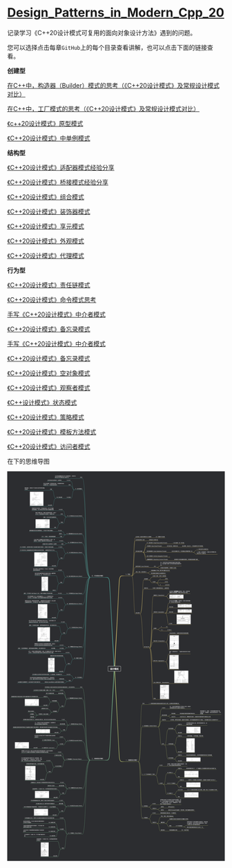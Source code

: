 # **[Design_Patterns_in_Modern_Cpp_20](https://github.com/AidenYuanDev/design_patterns_in_modern_Cpp_20)**

记录学习《C++20设计模式可复用的面向对象设计方法》遇到的问题。

您可以选择点击每章`GitHub`上的每个目录查看讲解，也可以点击下面的链接查看。

**创建型**

[在C++中，构造器（Builder）模式的思考（《C++20设计模式》及常规设计模式对比）](https://blog.csdn.net/Ten_years_star/article/details/139773063)

[在C++中，工厂模式的思考（《C++20设计模式》及常规设计模式对比）](https://blog.csdn.net/Ten_years_star/article/details/140105585)

[《c++20设计模式》原型模式](https://blog.csdn.net/Ten_years_star/article/details/140126331)

[《C++20设计模式》中单例模式](https://blog.csdn.net/Ten_years_star/article/details/140133367)

**结构型**

[《C++20设计模式》适配器模式经验分享](https://blog.csdn.net/Ten_years_star/article/details/140137673)

[《C++20设计模式》桥接模式经验分享](https://blog.csdn.net/Ten_years_star/article/details/140152387)

[《C++20设计模式》组合模式](https://blog.csdn.net/Ten_years_star/article/details/140155850)

[《C++20设计模式》装饰器模式](https://blog.csdn.net/Ten_years_star/article/details/140163682)

[《C++20设计模式》享元模式](https://blog.csdn.net/Ten_years_star/article/details/140171982)

[《C++20设计模式》外观模式](https://blog.csdn.net/Ten_years_star/article/details/140164190)

[《C++20设计模式》代理模式](https://blog.csdn.net/Ten_years_star/article/details/140180135)

**行为型**

[《C++20设计模式》责任链模式](https://blog.csdn.net/Ten_years_star/article/details/140182297)

[《C++20设计模式》命令模式思考](https://blog.csdn.net/Ten_years_star/article/details/140192027)

[手写《C++20设计模式》中介者模式](https://blog.csdn.net/Ten_years_star/article/details/140211882)

[《C++20设计模式》备忘录模式](https://blog.csdn.net/Ten_years_star/article/details/140224948)

[手写《C++20设计模式》中介者模式](https://blog.csdn.net/Ten_years_star/article/details/140211882)

[《C++20设计模式》备忘录模式](https://blog.csdn.net/Ten_years_star/article/details/140224948)

[《C++20设计模式》空对象模式](https://blog.csdn.net/Ten_years_star/article/details/140229123)

[《C++20设计模式》观察者模式](https://blog.csdn.net/Ten_years_star/article/details/140273451)

[《C++设计模式》状态模式](https://blog.csdn.net/Ten_years_star/article/details/140286269)

[《C++20设计模式》策略模式](https://blog.csdn.net/Ten_years_star/article/details/140287128)

[《C++20设计模式》模板方法模式](https://blog.csdn.net/Ten_years_star/article/details/140300246?spm=1001.2014.3001.5501)

[《C++20设计模式》访问者模式](https://blog.csdn.net/Ten_years_star/article/details/140307638?spm=1001.2014.3001.5501)

在下的思维导图

![设计模式](图片\设计模式.png)